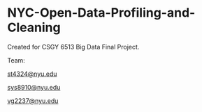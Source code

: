 # NYC-Open-Data-Profiling-and-Cleaning

Created for CSGY 6513 Big Data Final Project.

Team:

st4324@nyu.edu

sys8910@nyu.edu

vg2237@nyu.edu
